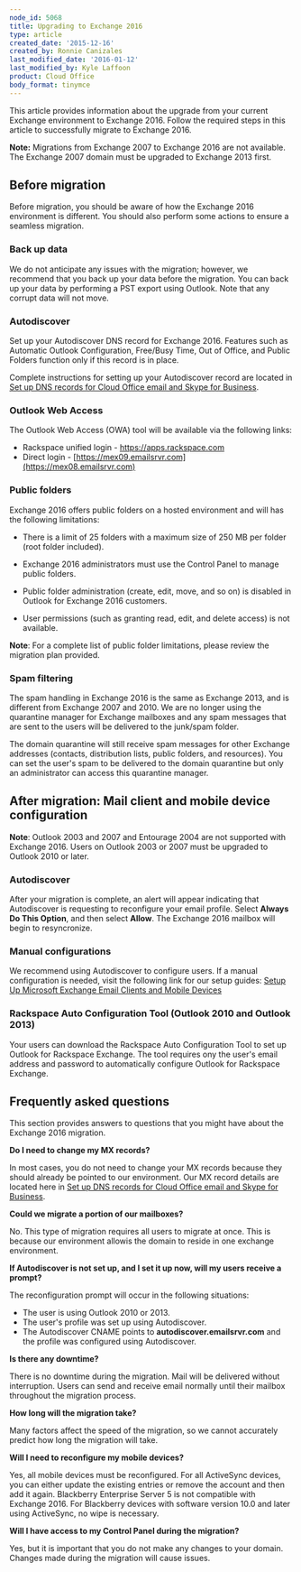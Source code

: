 ```yaml
---
node_id: 5068
title: Upgrading to Exchange 2016
type: article
created_date: '2015-12-16'
created_by: Ronnie Canizales
last_modified_date: '2016-01-12'
last_modified_by: Kyle Laffoon
product: Cloud Office
body_format: tinymce
---
```


This article provides information about the upgrade from your current
Exchange environment to Exchange 2016. Follow the required steps in this
article to successfully migrate to Exchange 2016.



**Note:** Migrations from Exchange 2007 to Exchange 2016 are not
available. The Exchange 2007 domain must be upgraded to Exchange 2013
first.



Before migration
----------------

Before migration, you should be aware of how the Exchange 2016
environment is different. You should also perform some actions to ensure
a seamless migration.



### Back up data

We do not anticipate any issues with the migration; however, we
recommend that you back up your data before the migration. You can back
up your data by performing a PST export using Outlook. Note that any
corrupt data will not move.

### Autodiscover

Set up your Autodiscover DNS record for Exchange 2016. Features such as
Automatic Outlook Configuration, Free/Busy Time, Out of Office, and
Public Folders function only if this record is in place.

Complete instructions for setting up your Autodiscover record are
located in [Set up DNS records for Cloud Office email and Skype for
Business](/howto/set-up-dns-records-for-cloud-office-email-and-skype-for-business).

### Outlook Web Access

The Outlook Web Access (OWA) tool will be available via the following
links:

-   Rackspace unified login - <https://apps.rackspace.com>
-   Direct login -
    [https://mex09.emailsrvr.com](https://mex08.emailsrvr.com)


### Public folders

Exchange 2016 offers public folders on a hosted environment and will has
the following limitations:

-   There is a limit of 25 folders with a maximum size of 250 MB per
    folder (root folder included).
-   Exchange 2016 administrators must use the Control Panel to manage
    public folders.

-   Public folder administration (create, edit, move, and so on) is
    disabled in Outlook for Exchange 2016 customers.

-   User permissions (such as granting read, edit, and delete access) is
    not available.

**Note**: For a complete list of public folder limitations, please
review the migration plan provided.

### Spam filtering

The spam handling in Exchange 2016 is the same as Exchange 2013, and is
different from Exchange 2007 and 2010. We are no longer using the
quarantine manager for Exchange mailboxes and any spam messages that are
sent to the users will be delivered to the junk/spam folder.

The domain quarantine will still receive spam messages for other
Exchange addresses (contacts, distribution lists, public folders, and
resources). You can set the user's spam to be delivered to the domain
quarantine but only an administrator can access this quarantine manager.



After migration: Mail client and mobile device configuration
------------------------------------------------------------

**Note**: Outlook 2003 and 2007 and Entourage 2004 are not supported
with Exchange 2016. Users on Outlook 2003 or 2007 must be upgraded to
Outlook 2010 or later.

### Autodiscover

After your migration is complete, an alert will appear indicating that
Autodiscover is requesting to reconfigure your email profile. Select
**Always Do This Option**, and then select **Allow**. The Exchange 2016
mailbox will begin to resyncronize.

### Manual configurations

We recommend using Autodiscover to configure users. If a manual
configuration is needed, visit the following link for our setup guides:
[Setup Up Microsoft Exchange Email Clients and Mobile
Devices](/howto/configure-email-clients-and-mobile-devices-for-email-hosted-on-exchange)

### Rackspace Auto Configuration Tool (Outlook 2010 and Outlook 2013)

Your users can download the Rackspace Auto Configuration Tool to set up
Outlook for Rackspace Exchange. The tool requires ony the user's email
address and password to automatically configure Outlook for Rackspace
Exchange.



Frequently asked questions
--------------------------

This section provides answers to questions that you might have about the
Exchange 2016 migration.

**Do I need to change my MX records?**

In most cases, you do not need to change your MX records because they
should already be pointed to our environment. Our MX record details are
located here in [Set up DNS records for Cloud Office email and Skype for
Business](/howto/set-up-dns-records-for-cloud-office-email-and-skype-for-business).

**Could we migrate a portion of our mailboxes?**

No. This type of migration requires all users to migrate at once. This
is because our environment allowis the domain to reside in one exchange
environment.

**If Autodiscover is not set up, and I set it up now, will my users
receive a prompt?**

The reconfiguration prompt will occur in the following situations:

-   The user is using Outlook 2010 or 2013.
-   The user's profile was set up using Autodiscover.
-   The Autodiscover CNAME points to **autodiscover.emailsrvr.com** and
    the profile was configured using Autodiscover.


**Is there any downtime?**

There is no downtime during the migration. Mail will be delivered
without interruption. Users can send and receive email normally until
their mailbox throughout the migration process.

**How long will the migration take?**

Many factors affect the speed of the migration, so we cannot accurately
predict how long the migration will take.

**Will I need to reconfigure my mobile devices?**

Yes, all mobile devices must be reconfigured. For all ActiveSync
devices, you can either update the existing entries or remove the
account and then add it again. Blackberry Enterprise Server 5 is not
compatible with Exchange 2016. For Blackberry devices with software
version 10.0 and later using ActiveSync, no wipe is necessary.

**Will I have access to my Control Panel during the migration?**

Yes, but it is important that you do not make any changes to your
domain. Changes made during the migration will cause issues.

